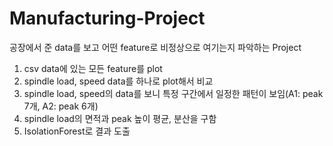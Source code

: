 # Manufacturing-Project
공장에서 준 data를 보고 어떤 feature로 비정상으로 여기는지 파악하는 Project
1. csv data에 있는 모든 feature를 plot
2. spindle load, speed data를 하나로 plot해서 비교
3. spindle load, speed의 data를 보니 특정 구간에서 일정한 패턴이 보임(A1: peak 7개, A2: peak 6개)
4. spindle load의 면적과 peak 높이 평균, 분산을 구함
5. IsolationForest로 결과 도출
